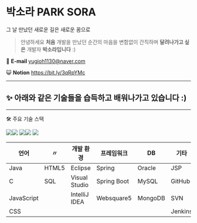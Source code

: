 # 박소라 PARK SORA

그 날 만났던 새로운 길은 새로운 꿈으로

> 안녕하세요 **처음** 개발을 만났던 순간의 마음을 변함없이                                                            간직하며 **달려나가고 싶은** 개발자 **박소라입니다** :)
> 

💌 **E-mail**  yugioh1130@naver.com

😺 **Notion** https://bit.ly/3qRpYMc

---

## ✨ 아래와 같은 기술들을 습득하고 배워나가고 있습니다 :)

---

🛠️ 주요 기술 스택

<img src="https://img.shields.io/badge/Node.js-339933?style=for-the-badge&logo=Node.js&logoColor=white"><img src="https://img.shields.io/badge/Next.js-000000?style=for-the-badge&logo=Next.js&logoColor=red">
<img src="https://img.shields.io/badge/express-000000?style=for-the-badge&logo=express&logoColor=white"><img src="https://img.shields.io/badge/docker-2496ED?style=for-the-badge&logo=docker&logoColor=navy">
<img src="https://img.shields.io/badge/typescript-3178C6?style=for-the-badge&logo=typescript&logoColor=white">

|  언어 | 〃 | 개발 환경 | 프레임워크 | DB | 기타 |
| --- | --- | --- | --- | --- | --- |
| Java | HTML5 | Eclipse | Spring | Oracle | JSP |
| C | SQL | Visual Studio | Spring Boot | MySQL | GitHub |
| JavaScript |  | IntelliJ IDEA | Websquare5 | MongoDB | SVN |
| CSS |  |  |  |  | Jenkins |
